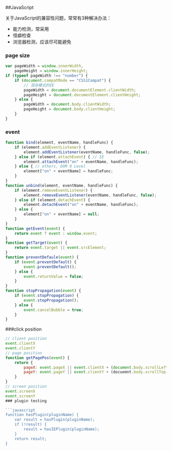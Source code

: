 ##JavaScript

关于JavaScript的兼容性问题，常常有3种解决办法：

- 能力检测，常采用
- 怪癖检查
- 浏览器检测，应该尽可能避免

### page size

```javascript
var pageWidth = window.innerWidth,
    pageHeight = window.innerHeight;
if (typeof pageWidth !== "number") {
    if (document.compatMode == "CSS1Compat") {
        // 混杂模式的IE
        pageWidth = document.documentElement.clientWidth;
        pageHeight = document.documentElement.clientHeight;
    } else {
        pageWidth = document.body.clientWidth;
        pageHeight = document.body.clientHeight;
    }
}
```

### event

```javascript
function bind(element, eventName, handleFunc) {
    if (element.addEventListener) {
        element.addEventListener(eventName, handleFunc, false);
    } else if (element.attachEvent) { // IE
        element.attachEvent("on" + eventName, handleFunc);
    } else { // others, DOM 0 Level
        element["on" + eventName] = handleFunc;
    }
}
function unbind(element, eventName, handleFunc) {
    if (element.removeEventListener) {
        element.removeEventListener(eventName, handleFunc, false);
    } else if (element.detachEvent) {
        element.detachEvent("on" + eventName, handleFunc);
    } else {
        element["on" + eventName] = null;
    }
}
function getEvent(event) {
    return event ? event : window.event;
}
function getTarget(event) {
    return event.target || event.srcElement;
}
function preventDefaule(event) {
    if (event.preventDefault) {
        event.preventDefault();
    } else {
        event.returnValue = false;
    }
}
function stopPropagation(event) {
    if (event.stopPropagation) {
        event.stopPropagation();
    } else {
        event.cancelBubble = true;
    }
}
```

###click position

```javascript
// client position
event.clientX
event.clientY
// page position
function getPagePos(event) {
    return {
        pageX: event.pageX || event.clientX + (document.body.scrollLeft || document.documentElement.scrollLeft)
        pageY: event.pageY || event.clientY + (docuemnt.body.scrollTop || document.documentElement.scrollTop)
    }
}
// screen position
event.screenX
event.screenY
### plugin testing

```javascript
function hasPlugin(pluginName) {
    var result = hasPlugin(pluginName);
    if (!result) {
        result = hasIEPlugin(pluginName);
    }
    return result;
}
```

